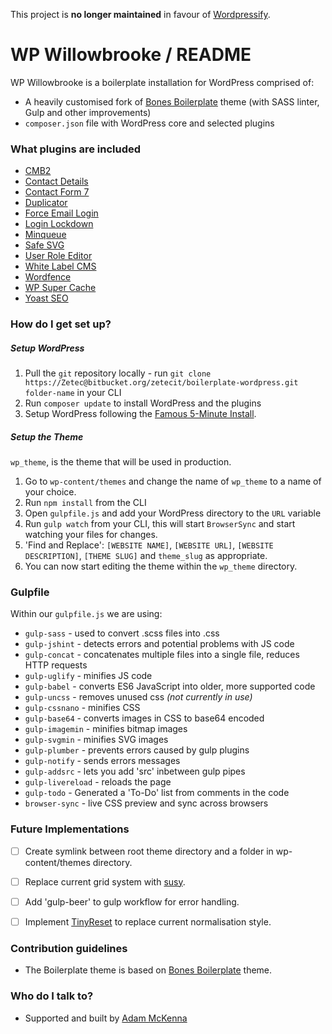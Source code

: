 This project is **no longer maintained** in favour of [Wordpressify](https://github.com/luangjokaj/wordpressify).
 
 # WP Willowbrooke / README #



WP Willowbrooke is a boilerplate installation for WordPress comprised of:

* A heavily customised fork of [Bones Boilerplate](http://themble.com/bones/) theme (with SASS linter, Gulp and other improvements)
* `composer.json` file with WordPress core and selected plugins

### What plugins are included ###

* [CMB2](https://github.com/WebDevStudios/CMB2)
* [Contact Details](https://wordpress.org/plugins/contact-details/)
* [Contact Form 7](https://contactform7.com/)
* [Duplicator](https://en-gb.wordpress.org/plugins/duplicator/)
* [Force Email Login](https://wordpress.org/plugins/force-email-login/)
* [Login Lockdown](https://en-gb.wordpress.org/plugins/login-lockdown/)
* [Minqueue](https://wordpress.org/plugins-wp/minqueue/)
* [Safe SVG](https://en-gb.wordpress.org/plugins/safe-svg/)
* [User Role Editor](https://en-gb.wordpress.org/plugins/user-role-editor/)
* [White Label CMS](https://en-gb.wordpress.org/plugins/white-label-cms/)
* [Wordfence](https://www.wordfence.com/)
* [WP Super Cache](https://en-gb.wordpress.org/plugins/wp-super-cache/)
* [Yoast SEO](https://yoast.com/wordpress/plugins/seo/)

### How do I get set up? ###

##### Setup WordPress #####

1. Pull the `git` repository locally - run `git clone https://Zetec@bitbucket.org/zetecit/boilerplate-wordpress.git folder-name` in your CLI
2. Run `composer update` to install WordPress and the plugins
3. Setup WordPress following the [Famous 5-Minute Install](https://codex.wordpress.org/Installing_WordPress#Famous_5-Minute_Install).

##### Setup the Theme #####

`wp_theme`, is the theme that will be used in production.


1. Go to `wp-content/themes` and change the name of `wp_theme` to a name of your choice.
2. Run `npm install` from the CLI
3. Open `gulpfile.js` and add your WordPress directory to the `URL` variable
4. Run `gulp watch` from your CLI, this will start `BrowserSync` and start watching your files for changes.
5. 'Find and Replace': `[WEBSITE NAME]`, `[WEBSITE URL]`, `[WEBSITE DESCRIPTION]`, `[THEME SLUG]` and `theme_slug` as appropriate.
6. You can now start editing the theme within the `wp_theme` directory.

### Gulpfile ###

Within our `gulpfile.js` we are using:

* `gulp-sass` - used to convert .scss files into .css
* `gulp-jshint` - detects errors and potential problems with JS code
* `gulp-concat` - concatenates multiple files into a single file, reduces HTTP requests
* `gulp-uglify` - minifies JS code
* `gulp-babel` - converts ES6 JavaScript into older, more supported code
* `gulp-uncss` - removes unused css *(not currently in use)*
* `gulp-cssnano` - minifies CSS
* `gulp-base64` - converts images in CSS to base64 encoded
* `gulp-imagemin` - minifies bitmap images
* `gulp-svgmin` - minifies SVG images
* `gulp-plumber` - prevents errors caused by gulp plugins
* `gulp-notify` - sends errors messages
* `gulp-addsrc` - lets you add 'src' inbetween gulp pipes
* `gulp-livereload` - reloads the page
* `gulp-todo` - Generated a 'To-Do' list from comments in the code
* `browser-sync` - live CSS preview and sync across browsers

### Future Implementations ###

- [ ] Create symlink between root theme directory and a folder in wp-content/themes directory.
- [ ] Replace current grid system with [susy](http://oddbird.net/susy/).
- [ ] Add 'gulp-beer' to gulp workflow for error handling.
- [ ] Implement [TinyReset](http://jgthms.com/minireset.css/) to replace current normalisation style.

 
### Contribution guidelines ###

* The Boilerplate theme is based on [Bones Boilerplate](http://themble.com/bones/) theme.

### Who do I talk to? ###

* Supported and built by [Adam McKenna](http://www.adammckenna.co.uk)

